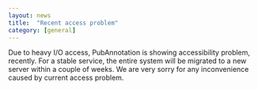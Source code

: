 ```yaml
---
layout: news
title:  "Recent access problem"
category: [general]
---
```

Due to heavy I/O access, PubAnnotation is showing accessibility problem, recently.
For a stable service, the entire system will be migrated to a new server within a couple of weeks.
We are very sorry for any inconvenience caused by current access problem.

